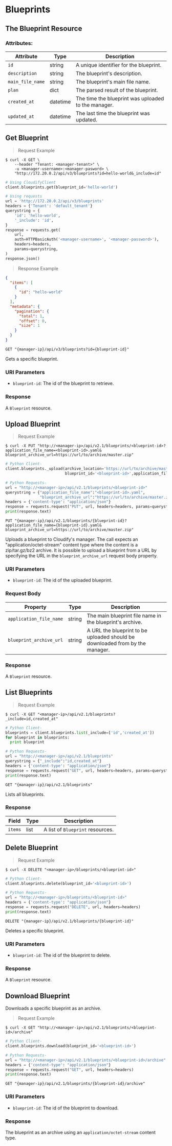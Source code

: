 # Blueprints

## The Blueprint Resource

### Attributes:

Attribute | Type | Description
--------- | ------- | -------
`id` | string | A unique identifier for the blueprint.
`description` | string | The blueprint's description.
`main_file_name` | string | The blueprint's main file name.
`plan` | dict | The parsed result of the blueprint.
`created_at` | datetime | The time the blueprint was uploaded to the manager.
`updated_at` | datetime | The last time the blueprint was updated.


## Get Blueprint

> Request Example

```shell
$ curl -X GET \
    --header "Tenant: <manager-tenant>" \
    -u <manager-username>:<manager-pasword> \
    "http://172.20.0.2/api/v3/blueprints?id=hello-world&_include=id"
```

```python
# Using CloudifyClient
client.blueprints.get(blueprint_id='hello-world')

# Using requests
url = 'http://172.20.0.2/api/v3/blueprints'
headers = {'Tenant': 'default_tenant'}
querystring = {
    'id': 'hello-world',
    '_include': 'id',
}
response = requests.get(
    url,
    auth=HTTPBasicAuth('<manager-username>', '<manager-password>'),
    headers=headers,
    params=querystring,
)
response.json()
```

> Response Example

```json
{
  "items": [
    {
      "id": "hello-world"
    }
  ],
  "metadata": {
    "pagination": {
      "total": 1,
      "offset": 0,
      "size": 1
    }
  }
}
```

`GET "{manager-ip}/api/v3/blueprints?id={blueprint-id}"`

Gets a specific blueprint.

### URI Parameters
* `blueprint-id`: The id of the blueprint to retrieve.

### Response
A `Blueprint` resource.


## Upload Blueprint

> Request Example

```shell
$ curl -X PUT "http://<manager-ip>/api/v2.1/blueprints/<blueprint-id>?application_file_name=<blueprint-id>.yaml&
blueprint_archive_url=https://url/to/archive/master.zip"
```

```python
# Python Client-
client.blueprints._upload(archive_location='https://url/to/archive/master.zip',
                          blueprint_id='<blueprint-id>',application_file_name='<blueprint-id>.yaml')

# Python Requests-
url = "http://<manager-ip>/api/v2.1/blueprints/<blueprint-id>"
querystring = {"application_file_name":"<blueprint-id>.yaml",
               "blueprint_archive_url":"https://url/to/archive/master.zip"}
headers = {'content-type': "application/json"}
response = requests.request("PUT", url, headers=headers, params=querystring)
print(response.text)
```

`PUT "{manager-ip}/api/v2.1/blueprints/{blueprint-id}?application_file_name={blueprint-id}.yaml&
blueprint_archive_url=https://url/to/archive/master.zip"`

Uploads a blueprint to Cloudify's manager.
The call expects an "application/octet-stream" content type where the content is a zip/tar.gz/bz2 archive.
It is possible to upload a blueprint from a URL by specifying the URL in the `blueprint_archive_url` request body property.


### URI Parameters
* `blueprint-id`: The id of the uploaded blueprint.

### Request Body
Property | Type | Description
--------- | ------- | -----------
`application_file_name` | string | The main blueprint file name in the blueprint's archive.
`blueprint_archive_url` | string | A URL the blueprint to be uploaded should be downloaded from by the manager.

### Response
A `Blueprint` resource.

## List Blueprints

> Request Example

```shell
$ curl -X GET "<manager-ip>/api/v2.1/blueprints?_include=id,created_at"
```

```python
# Python Client-
blueprints = client.blueprints.list(_include=['id','created_at'])
for blueprint in blueprints:
  print blueprint

# Python Requests-
url = "http://<manager-ip>/api/v2.1/blueprints"
querystring = {"_include":"id,created_at"}
headers = {'content-type': "application/json"}
response = requests.request("GET", url, headers=headers, params=querystring)
print(response.text)
```

`GET "{manager-ip}/api/v2.1/blueprints"`

Lists all blueprints.

### Response

Field | Type | Description
--------- | ------- | -------
`items` | list | A list of `Blueprint` resources.


## Delete Blueprint

> Request Example

```shell
$ curl -X DELETE "<manager-ip>/blueprints/<blueprint-id>"
```

```python
# Python Client-
client.blueprints.delete(blueprint_id='<blueprint-id>')

# Python Requests-
url = "http://<manager-ip>/blueprints/<blueprint-id>"
headers = {'content-type': "application/json"}
response = requests.request("DELETE", url, headers=headers)
print(response.text)
```

`DELETE "{manager-ip}/api/v2.1/blueprints/{blueprint-id}"`

Deletes a specific blueprint.


### URI Parameters
* `blueprint-id`: The id of the blueprint to delete.

### Response
A `Blueprint` resource.


## Download Blueprint
Downloads a specific blueprint as an archive.

> Request Example

```shell
$ curl -X GET "http://<manager-ip>/api/v2.1/blueprints/<blueprint-id>/archive"
```

```python
# Python Client-
client.blueprints.download(blueprint_id='<blueprint-id>')

# Python Requests-
url = "http://<manager-ip>/api/v2.1/blueprints/<blueprint-id>/archive"
headers = {'content-type': "application/json"}
response = requests.request("GET", url, headers=headers)
print(response.text)
```

`GET "{manager-ip}/api/v2.1/blueprints/{blueprint-id}/archive"`

### URI Parameters
* `blueprint-id`: The id of the blueprint to download.

### Response
The blueprint as an archive using an `application/octet-stream` content type.

